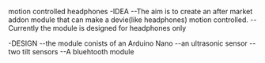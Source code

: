 motion controlled headphones
-IDEA
--The aim is to create an after market addon module that can make a devie(like headphones) motion controlled. 
--Currently the module is designed for headphones only

-DESIGN
--the module conists of an Arduino Nano
--an ultrasonic sensor
--two tilt sensors
--A bluehtooth module
